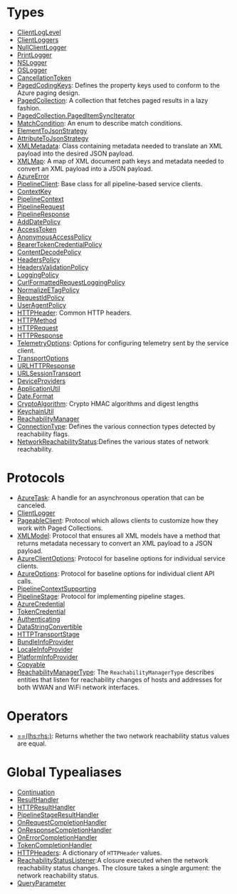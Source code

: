 # Types

  - [ClientLogLevel](ClientLogLevel)
  - [ClientLoggers](ClientLoggers)
  - [NullClientLogger](NullClientLogger)
  - [PrintLogger](PrintLogger)
  - [NSLogger](NSLogger)
  - [OSLogger](OSLogger)
  - [CancellationToken](CancellationToken)
  - [PagedCodingKeys](PagedCodingKeys):​
    Defines the property keys used to conform to the Azure paging design.
  - [PagedCollection](PagedCollection):​
    A collection that fetches paged results in a lazy fashion.
  - [PagedCollection.PagedItemSyncIterator](PagedCollection_PagedItemSyncIterator)
  - [MatchCondition](MatchCondition):​
    An enum to describe match conditions.
  - [ElementToJsonStrategy](ElementToJsonStrategy)
  - [AttributeToJsonStrategy](AttributeToJsonStrategy)
  - [XMLMetadata](XMLMetadata):​
    Class containing metadata needed to translate an XML payload into the desired
    JSON payload.
  - [XMLMap](XMLMap):​
    A map of XML document path keys and metadata needed to convert an XML
    payload into a JSON payload.
  - [AzureError](AzureError)
  - [PipelineClient](PipelineClient):​
    Base class for all pipeline-based service clients.
  - [ContextKey](ContextKey)
  - [PipelineContext](PipelineContext)
  - [PipelineRequest](PipelineRequest)
  - [PipelineResponse](PipelineResponse)
  - [AddDatePolicy](AddDatePolicy)
  - [AccessToken](AccessToken)
  - [AnonymousAccessPolicy](AnonymousAccessPolicy)
  - [BearerTokenCredentialPolicy](BearerTokenCredentialPolicy)
  - [ContentDecodePolicy](ContentDecodePolicy)
  - [HeadersPolicy](HeadersPolicy)
  - [HeadersValidationPolicy](HeadersValidationPolicy)
  - [LoggingPolicy](LoggingPolicy)
  - [CurlFormattedRequestLoggingPolicy](CurlFormattedRequestLoggingPolicy)
  - [NormalizeETagPolicy](NormalizeETagPolicy)
  - [RequestIdPolicy](RequestIdPolicy)
  - [UserAgentPolicy](UserAgentPolicy)
  - [HTTPHeader](HTTPHeader):​
    Common HTTP headers.
  - [HTTPMethod](HTTPMethod)
  - [HTTPRequest](HTTPRequest)
  - [HTTPResponse](HTTPResponse)
  - [TelemetryOptions](TelemetryOptions):​
    Options for configuring telemetry sent by the service client.
  - [TransportOptions](TransportOptions)
  - [URLHTTPResponse](URLHTTPResponse)
  - [URLSessionTransport](URLSessionTransport)
  - [DeviceProviders](DeviceProviders)
  - [ApplicationUtil](ApplicationUtil)
  - [Date.Format](Date_Format)
  - [CryptoAlgorithm](CryptoAlgorithm):​
    Crypto HMAC algorithms and digest lengths
  - [KeychainUtil](KeychainUtil)
  - [ReachabilityManager](ReachabilityManager)
  - [ConnectionType](ConnectionType):​
    Defines the various connection types detected by reachability flags.
  - [NetworkReachabilityStatus](NetworkReachabilityStatus):​
    Defines the various states of network reachability.

# Protocols

  - [AzureTask](AzureTask):​
    A handle for an asynchronous operation that can be canceled.
  - [ClientLogger](ClientLogger)
  - [PageableClient](PageableClient):​
    Protocol which allows clients to customize how they work with Paged Collections.
  - [XMLModel](XMLModel):​
    Protocol that ensures all XML models have  a method that returns metadata
    necessary to convert an XML payload to a JSON payload.
  - [AzureClientOptions](AzureClientOptions):​
    Protocol for baseline options for individual service clients.
  - [AzureOptions](AzureOptions):​
    Protocol for baseline options for individual client API calls.
  - [PipelineContextSupporting](PipelineContextSupporting)
  - [PipelineStage](PipelineStage):​
    Protocol for implementing pipeline stages.
  - [AzureCredential](AzureCredential)
  - [TokenCredential](TokenCredential)
  - [Authenticating](Authenticating)
  - [DataStringConvertible](DataStringConvertible)
  - [HTTPTransportStage](HTTPTransportStage)
  - [BundleInfoProvider](BundleInfoProvider)
  - [LocaleInfoProvider](LocaleInfoProvider)
  - [PlatformInfoProvider](PlatformInfoProvider)
  - [Copyable](Copyable)
  - [ReachabilityManagerType](ReachabilityManagerType):​
    The `ReachabilityManagerType` describes entities that listen for reachability changes of hosts
    and addresses for both WWAN and WiFi network interfaces.

# Operators

  - [==(lhs:​rhs:​)](==\(lhs:​rhs:​\)):​
    Returns whether the two network reachability status values are equal.

# Global Typealiases

  - [Continuation](Continuation)
  - [ResultHandler](ResultHandler)
  - [HTTPResultHandler](HTTPResultHandler)
  - [PipelineStageResultHandler](PipelineStageResultHandler)
  - [OnRequestCompletionHandler](OnRequestCompletionHandler)
  - [OnResponseCompletionHandler](OnResponseCompletionHandler)
  - [OnErrorCompletionHandler](OnErrorCompletionHandler)
  - [TokenCompletionHandler](TokenCompletionHandler)
  - [HTTPHeaders](HTTPHeaders):​
    A dictionary of `HTTPHeader` values.
  - [ReachabilityStatusListener](ReachabilityStatusListener):​
    A closure executed when the network reachability status changes. The closure takes a single argument:​ the
    network reachability status.
  - [QueryParameter](QueryParameter)
